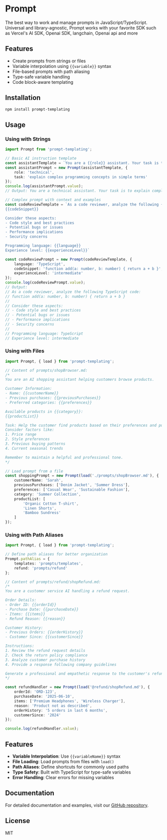 # Prompt

The best way to work and manage prompts in JavaScript/TypeScript. Universal and library-agnostic, Prompt works with your favorite SDK such as Vercel's AI SDK, Openai SDK, langchain, Openai api and more

## Features

- Create prompts from strings or files
- Variable interpolation using `{{variable}}` syntax
- File-based prompts with path aliasing
- Type-safe variable handling
- Code block-aware templating

## Installation

```bash
npm install prompt-templating
```

## Usage

### Using with Strings

```typescript
import Prompt from 'prompt-templating';

// Basic AI instruction template
const assistantTemplate = `You are a {{role}} assistant. Your task is to {{task}}.`;
const assistantPrompt = new Prompt(assistantTemplate, {
    role: 'technical',
    task: 'explain complex programming concepts in simple terms'
});
console.log(assistantPrompt.value);
// Output: You are a technical assistant. Your task is to explain complex programming concepts in simple terms.

// Complex prompt with context and examples
const codeReviewTemplate = `As a code reviewer, analyze the following {{language}} code:
{{codeSnippet}}

Consider these aspects:
- Code style and best practices
- Potential bugs or issues
- Performance implications
- Security concerns

Programming language: {{language}}
Experience level: {{experienceLevel}}`

const codeReviewPrompt = new Prompt(codeReviewTemplate, {
    language: 'TypeScript',
    codeSnippet: 'function add(a: number, b: number) { return a + b }',
    experienceLevel: 'intermediate'
});
console.log(codeReviewPrompt.value);
// Output:
// As a code reviewer, analyze the following TypeScript code:
// function add(a: number, b: number) { return a + b }
//
// Consider these aspects:
// - Code style and best practices
// - Potential bugs or issues
// - Performance implications
// - Security concerns
//
// Programming language: TypeScript
// Experience level: intermediate
```

### Using with Files

```typescript
import Prompt, { load } from 'prompt-templating';

// Content of prompts/shopBrowser.md:
/*
You are an AI shopping assistant helping customers browse products.

Customer Information:
- Name: {{customerName}}
- Previous purchases: {{previousPurchases}}
- Preferred categories: {{preferences}}

Available products in {{category}}:
{{productList}}

Task: Help the customer find products based on their preferences and purchase history.
Consider factors like:
1. Price range
2. Style preferences
3. Previous buying patterns
4. Current seasonal trends

Remember to maintain a helpful and professional tone.
*/

// Load prompt from a file
const shoppingPrompt = new Prompt(load('./prompts/shopBrowser.md'), {
    customerName: 'Sarah',
    previousPurchases: ['Denim Jacket', 'Summer Dress'],
    preferences: ['Casual Wear', 'Sustainable Fashion'],
    category: 'Summer Collection',
    productList: [
        'Organic Cotton T-shirt',
        'Linen Shorts',
        'Bamboo Sundress'
    ]
});
```

### Using with Path Aliases

```typescript
import Prompt, { load } from 'prompt-templating';

// Define path aliases for better organization
Prompt.pathAlias = {
    templates: 'prompts/templates',
    refund: 'prompts/refund'
};

// Content of prompts/refund/shopRefund.md:
/*
You are a customer service AI handling a refund request.

Order Details:
- Order ID: {{orderId}}
- Purchase Date: {{purchaseDate}}
- Items: {{items}}
- Refund Reason: {{reason}}

Customer History:
- Previous Orders: {{orderHistory}}
- Customer Since: {{customerSince}}

Instructions:
1. Review the refund request details
2. Check the return policy compliance
3. Analyze customer purchase history
4. Provide a response following company guidelines

Generate a professional and empathetic response to the customer's refund request.
*/

const refundHandler = new Prompt(load('@refund/shopRefund.md'), {
    orderId: 'ORD-123',
    purchaseDate: '2025-06-10',
    items: ['Premium Headphones', 'Wireless Charger'],
    reason: 'Product not as described',
    orderHistory: '5 orders in last 6 months',
    customerSince: '2024'
});

console.log(refundHandler.value);
```

## Features

- **Variable Interpolation**: Use `{{variableName}}` syntax
- **File Loading**: Load prompts from files with `load()`
- **Path Aliases**: Define shortcuts for commonly used paths
- **Type Safety**: Built with TypeScript for type-safe variables
- **Error Handling**: Clear errors for missing variables

## Documentation

For detailed documentation and examples, visit our [GitHub repository](https://github.com/yourusername/prompt-templating).

## License

MIT